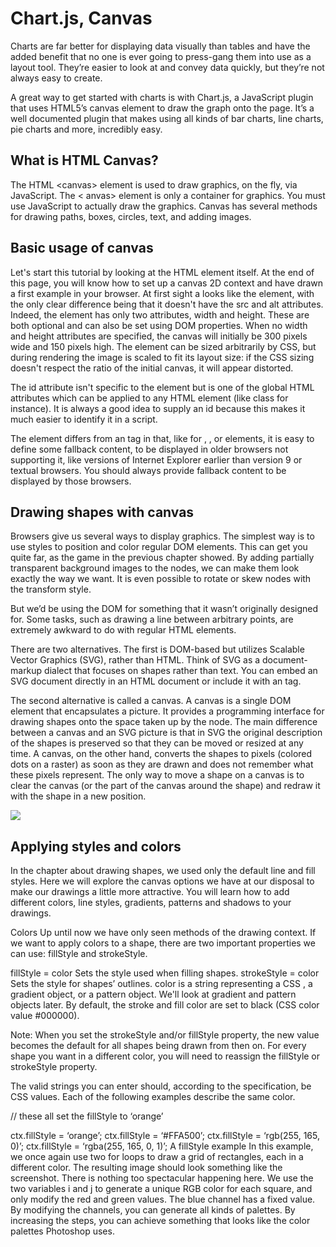 # Chart.js, Canvas

Charts are far better for displaying data visually than tables and have the added benefit that no one is ever going to press-gang them into use as a layout tool. They’re easier to look at and convey data quickly, but they’re not always easy to create.

A great way to get started with charts is with Chart.js, a JavaScript plugin that uses HTML5’s canvas element to draw the graph onto the page. It’s a well documented plugin that makes using all kinds of bar charts, line charts, pie charts and more, incredibly easy.

## What is HTML Canvas?
The HTML <canvas\> element is used to draw graphics, on the fly, via JavaScript.
The < anvas\> element is only a container for graphics. You must use JavaScript to actually draw the graphics.
Canvas has several methods for drawing paths, boxes, circles, text, and adding images.

## Basic usage of canvas

Let's start this tutorial by looking at the HTML element itself. At the end of this page, you will know how to set up a canvas 2D context and have drawn a first example in your browser. At first sight a looks like the  element, with the only clear difference being that it doesn't have the src and alt attributes. Indeed, the element has only two attributes, width and height. These are both optional and can also be set using DOM properties. When no width and height attributes are specified, the canvas will initially be 300 pixels wide and 150 pixels high. The element can be sized arbitrarily by CSS, but during rendering the image is scaled to fit its layout size: if the CSS sizing doesn't respect the ratio of the initial canvas, it will appear distorted.

The id attribute isn't specific to the element but is one of the global HTML attributes which can be applied to any HTML element (like class for instance). It is always a good idea to supply an id because this makes it much easier to identify it in a script.

The element differs from an  tag in that, like for , , or elements, it is easy to define some fallback content, to be displayed in older browsers not supporting it, like versions of Internet Explorer earlier than version 9 or textual browsers. You should always provide fallback content to be displayed by those browsers.

## Drawing shapes with canvas

Browsers give us several ways to display graphics. The simplest way is to use styles to position and color regular DOM elements. This can get you quite far, as the game in the previous chapter showed. By adding partially transparent background images to the nodes, we can make them look exactly the way we want. It is even possible to rotate or skew nodes with the transform style.

But we’d be using the DOM for something that it wasn’t originally designed for. Some tasks, such as drawing a line between arbitrary points, are extremely awkward to do with regular HTML elements.

There are two alternatives. The first is DOM-based but utilizes Scalable Vector Graphics (SVG), rather than HTML. Think of SVG as a document-markup dialect that focuses on shapes rather than text. You can embed an SVG document directly in an HTML document or include it with an  tag.

The second alternative is called a canvas. A canvas is a single DOM element that encapsulates a picture. It provides a programming interface for drawing shapes onto the space taken up by the node. The main difference between a canvas and an SVG picture is that in SVG the original description of the shapes is preserved so that they can be moved or resized at any time. A canvas, on the other hand, converts the shapes to pixels (colored dots on a raster) as soon as they are drawn and does not remember what these pixels represent. The only way to move a shape on a canvas is to clear the canvas (or the part of the canvas around the shape) and redraw it with the shape in a new position.

![](https://camo.githubusercontent.com/b76ebe908a3be99ce097ce2ec9483d9c22041854b09bd662c4732000739c60fe/68747470733a2f2f63646e2d696d616765732d312e6d656469756d2e636f6d2f6d61782f3439302f312a545a515a36436f6d6c7276505a50487a30636a4462512e706e67)


## Applying styles and colors

In the chapter about drawing shapes, we used only the default line and fill styles. Here we will explore the canvas options we have at our disposal to make our drawings a little more attractive. You will learn how to add different colors, line styles, gradients, patterns and shadows to your drawings.

Colors Up until now we have only seen methods of the drawing context. If we want to apply colors to a shape, there are two important properties we can use: fillStyle and strokeStyle.

fillStyle = color Sets the style used when filling shapes. strokeStyle = color Sets the style for shapes’ outlines. color is a string representing a CSS , a gradient object, or a pattern object. We'll look at gradient and pattern objects later. By default, the stroke and fill color are set to black (CSS color value #000000).

Note: When you set the strokeStyle and/or fillStyle property, the new value becomes the default for all shapes being drawn from then on. For every shape you want in a different color, you will need to reassign the fillStyle or strokeStyle property.

The valid strings you can enter should, according to the specification, be CSS values. Each of the following examples describe the same color.

// these all set the fillStyle to ‘orange’

ctx.fillStyle = ‘orange’; ctx.fillStyle = ‘#FFA500’; ctx.fillStyle = ‘rgb(255, 165, 0)’; ctx.fillStyle = ‘rgba(255, 165, 0, 1)’; A fillStyle example In this example, we once again use two for loops to draw a grid of rectangles, each in a different color. The resulting image should look something like the screenshot. There is nothing too spectacular happening here. We use the two variables i and j to generate a unique RGB color for each square, and only modify the red and green values. The blue channel has a fixed value. By modifying the channels, you can generate all kinds of palettes. By increasing the steps, you can achieve something that looks like the color palettes Photoshop uses.